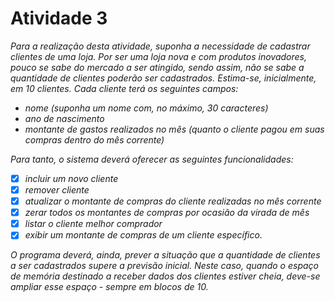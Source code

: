 # Atividade 3

*Para a realização desta atividade, suponha a necessidade de cadastrar clientes de uma loja. Por ser uma loja nova e com
produtos inovadores, pouco se sabe do mercado a ser atingido, sendo assim, não se sabe a quantidade de clientes poderão
ser cadastrados. Estima-se, inicialmente, em 10 clientes. Cada cliente terá os seguintes
campos:*

- *nome (suponha um nome com, no máximo, 30 caracteres)*
- *ano de nascimento*
- *montante de gastos realizados no mês (quanto o cliente pagou em suas compras dentro do mês corrente)*

*Para tanto, o sistema deverá oferecer as seguintes funcionalidades:*

- [x] *incluir um novo cliente*
- [x] *remover cliente*
- [x] *atualizar o montante de compras do cliente realizadas no mês corrente*
- [x] *zerar todos os montantes de compras por ocasião da virada de mês*
- [x] *listar o cliente melhor comprador*
- [x] *exibir um montante de compras de um cliente específico.*

*O programa deverá, ainda, prever a situação que a quantidade de clientes a ser cadastrados supere a previsão inicial.*
*Neste caso, quando o espaço de memória destinado a receber dados dos clientes estiver cheia, deve-se ampliar esse
espaço*
*- sempre em blocos de 10.*